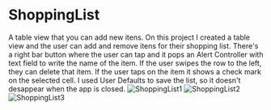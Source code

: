
# ShoppingList
A table view that you can add new itens.
On this project I created a table view and the user can add and remove itens for their shopping list. There's a right bar button where the user can tap and it pops an Alert Controller with text field to write the name of the item. 
If the user swipes the row to the left, they can delete that item. If the user taps on the item it shows a check mark on the selected cell. 
I used User Defaults to save the list, so it doesn't desappear when the app is closed.
![ShoppingList1](https://user-images.githubusercontent.com/80002790/121417354-2faeb200-c940-11eb-813f-69c4cca71039.jpg)
![ShoppingList2](https://user-images.githubusercontent.com/80002790/121417383-376e5680-c940-11eb-889b-025b95706a4d.jpg)
![ShoppingList3](https://user-images.githubusercontent.com/80002790/121417394-3a694700-c940-11eb-99b3-b6c59bc56ad1.jpg)
